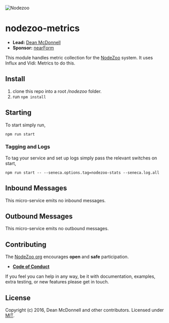 ![Nodezoo][Logo]

# nodezoo-metrics

- __Lead:__ [Dean McDonnell][Lead]
- __Sponsor:__ [nearForm][]

This module handles metric collection for the [NodeZoo][] system. It uses Influx and Vidi: Metrics to do this.

## Install
1. clone this repo into a root _/nodezoo_ folder.
2. run `npm install`

## Starting
To start simply run,

```
npm run start
```

### Tagging and Logs
To tag your service and set up logs simply pass the relevant switches on start,

```
npm run start -- --seneca.options.tag=nodezoo-stats --seneca.log.all
```

## Inbound Messages
This micro-service emits no inbound messages.

## Outbound Messages
This micro-service emits no outbound messages.

## Contributing
The [NodeZoo org][] encourages __open__ and __safe__ participation.

- __[Code of Conduct][CoC]__

If you feel you can help in any way, be it with documentation, examples, extra testing, or new
features please get in touch.

## License
Copyright (c) 2016, Dean McDonnell and other contributors.
Licensed under [MIT][].


[MIT]: ./LICENSE
[CoC]: ./CoC.md
[Lead]: https://github.com/mcdonnelldean
[nearForm]: http://www.nearform.com/
[NodeZoo]: http://www.nodezoo.com/
[NodeZoo org]: https://github.com/nodezoo
[Logo]: https://raw.githubusercontent.com/nodezoo/org/master/assets/img/logo-nodezoo.png
